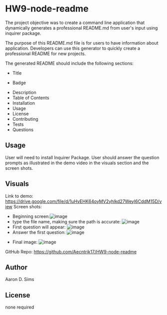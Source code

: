 # HW9-node-readme

The project objective was to create a command line application that dynamically generates a professional README.md from user's input using inquirer package.

The purpose of this README.md file is for users to have information about application. Developers can use this generator to quickly create a professional README for new projects.

The generated README should include the following sections:

- Title

* Badge

- Description
- Table of Contents
- Installation
- Usage
- License
- Contributing
- Tests
- Questions

## Usage

User will need to install Inquirer Package. User should answer the question prompts as illustrated in the demo video in the visuals section and the screen shots.

## Visuals

Link to demo: https://drive.google.com/file/d/1uHvEHK64oyMV2yhIkd27WeyI6CddM15D/view
Screen shots:

- Beginning screen:![image](https://user-images.githubusercontent.com/64560630/87861584-a9e3db80-c915-11ea-9065-55b73dce0cef.png)
- type the file name, making sure the path is accurate: ![image](https://user-images.githubusercontent.com/64560630/87861595-c849d700-c915-11ea-9d95-25107ecf762f.png)
- First question will appear: ![image](https://user-images.githubusercontent.com/64560630/87861608-ef080d80-c915-11ea-8c4a-1f348de76beb.png)
- Answer the first question: ![image](https://user-images.githubusercontent.com/64560630/87861642-2a0a4100-c916-11ea-9085-aa66e5bc512f.png)

* Final image: ![image](https://user-images.githubusercontent.com/64560630/87861784-786c0f80-c917-11ea-84ba-6382f457af20.png)

GitHub Repo: https://github.com/Aecntrik17/HW9-node-readme

## Author

Aaron D. Sims

## License

none required
